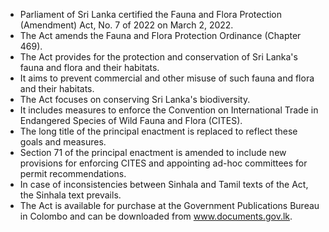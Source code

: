 - Parliament of Sri Lanka certified the Fauna and Flora Protection (Amendment) Act, No. 7 of 2022 on March 2, 2022.
- The Act amends the Fauna and Flora Protection Ordinance (Chapter 469).
- The Act provides for the protection and conservation of Sri Lanka's fauna and flora and their habitats.
- It aims to prevent commercial and other misuse of such fauna and flora and their habitats.
- The Act focuses on conserving Sri Lanka's biodiversity.
- It includes measures to enforce the Convention on International Trade in Endangered Species of Wild Fauna and Flora (CITES).
- The long title of the principal enactment is replaced to reflect these goals and measures.
- Section 71 of the principal enactment is amended to include new provisions for enforcing CITES and appointing ad-hoc committees for permit recommendations.
- In case of inconsistencies between Sinhala and Tamil texts of the Act, the Sinhala text prevails.
- The Act is available for purchase at the Government Publications Bureau in Colombo and can be downloaded from www.documents.gov.lk.